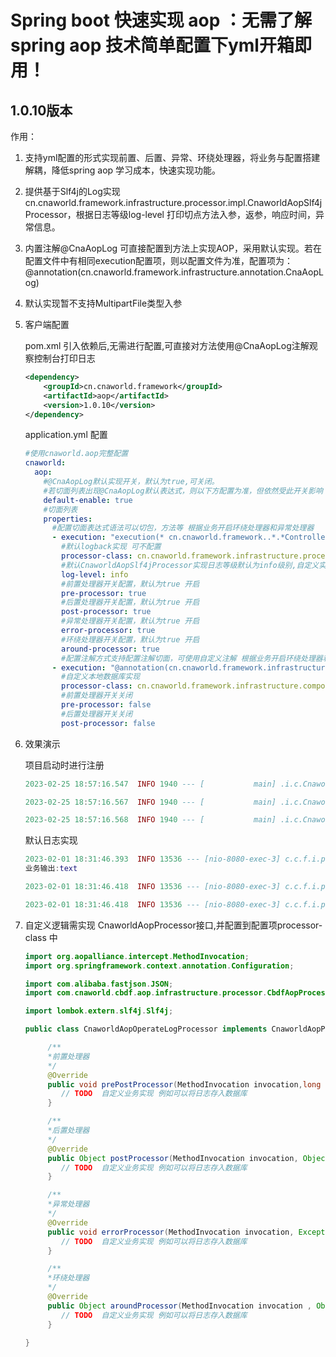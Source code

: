 # Spring boot 快速实现 aop ：无需了解 spring aop 技术简单配置下yml开箱即用！
## 1.0.10版本 

作用：
1. 支持yml配置的形式实现前置、后置、异常、环绕处理器，将业务与配置搭建解耦，降低spring aop 学习成本，快速实现功能。

2. 提供基于Slf4j的Log实现cn.cnaworld.framework.infrastructure.processor.impl.CnaworldAopSlf4jProcessor，根据日志等级log-level 打印切点方法入参，返参，响应时间，异常信息。

3. 内置注解@CnaAopLog 可直接配置到方法上实现AOP，采用默认实现。若在配置文件中有相同execution配置项，则以配置文件为准，配置项为：@annotation(cn.cnaworld.framework.infrastructure.annotation.CnaAopLog)

4. 默认实现暂不支持MultipartFile类型入参

5. 客户端配置

   pom.xml 引入依赖后,无需进行配置,可直接对方法使用@CnaAopLog注解观察控制台打印日志

   ```xml
   <dependency>
       <groupId>cn.cnaworld.framework</groupId>
       <artifactId>aop</artifactId>
       <version>1.0.10</version>
   </dependency>
   ```

   application.yml 配置

   ```yaml
   #使用cnaworld.aop完整配置
   cnaworld:
     aop:
       #@CnaAopLog默认实现开关，默认为true,可关闭。
       #若切面列表出现@CnaAopLog默认表达式，则以下方配置为准，但依然受此开关影响
       default-enable: true
       #切面列表
       properties:
         #配置切面表达式语法可以切包，方法等 根据业务开启环绕处理器和异常处理器
         - execution: "execution(* cn.cnaworld.framework..*.*Controller.*(..))"
           #默认logback实现 可不配置
           processor-class: cn.cnaworld.framework.infrastructure.processor.impl.CnaworldAopSlf4jProcessor
           #默认CnaworldAopSlf4jProcessor实现日志等级默认为info级别,自定义实现无效
           log-level: info
           #前置处理器开关配置，默认为true 开启
           pre-processor: true
           #后置处理器开关配置，默认为true 开启
           post-processor: true
           #异常处理器开关配置，默认为true 开启
           error-processor: true
           #环绕处理器开关配置，默认为true 开启
           around-processor: true
           #配置注解方式支持配置注解切面，可使用自定义注解 根据业务开启环绕处理器和异常处理器
         - execution: "@annotation(cn.cnaworld.framework.infrastructure.annotation.CnaAopLog)"
           #自定义本地数据库实现
           processor-class: cn.cnaworld.framework.infrastructure.component.operatelog.CnaworldAopOperateLogProcessor
           #前置处理器开关关闭
           pre-processor: false
           #后置处理器开关关闭
           post-processor: false
   ```

6. 效果演示

   项目启动时进行注册

   ```lua
   2023-02-25 18:57:16.547  INFO 1940 --- [           main] .i.c.CnaworldAopBeanFactoryPostProcessor : cna-aop register CnaworldAopBeanFactoryPostProcessor start
   
   2023-02-25 18:57:16.567  INFO 1940 --- [           main] .i.c.CnaworldAopBeanFactoryPostProcessor : cna-aop register @annotation(cn.cnaworld.framework.infrastructure.annotation.CnaAopLog) success
   
   2023-02-25 18:57:16.568  INFO 1940 --- [           main] .i.c.CnaworldAopBeanFactoryPostProcessor : cna-aop register CnaworldAopBeanFactoryPostProcessor finish
   ```

   

   默认日志实现

   ```lua
   2023-02-01 18:31:46.393  INFO 13536 --- [nio-8080-exec-3] c.c.f.i.p.i.CnaworldAopSlf4jProcessor    : 前置处理器|方法名：cn.cnaworld.cnaworldaoptest.api.TestApi.test,入参：["text"]
   业务输出:text
   
   2023-02-01 18:31:46.418  INFO 13536 --- [nio-8080-exec-3] c.c.f.i.p.i.CnaworldAopSlf4jProcessor    : 后置处理器|方法名：cn.cnaworld.cnaworldaoptest.api.TestApi.test,入参：["text"],反参："return : text"
   
   2023-02-01 18:31:46.418  INFO 13536 --- [nio-8080-exec-3] c.c.f.i.p.i.CnaworldAopSlf4jProcessor    : 环绕处理器|方法名：cn.cnaworld.cnaworldaoptest.api.TestApi.test,执行时间：81毫秒,入参：["text"],返参："return : text"
   ```

7. 自定义逻辑需实现 CnaworldAopProcessor接口,并配置到配置项processor-class 中

   ```java
   import org.aopalliance.intercept.MethodInvocation;
   import org.springframework.context.annotation.Configuration;
   
   import com.alibaba.fastjson.JSON;
   import com.cnaworld.cbdf.aop.infrastructure.processor.CbdfAopProcessor;
   
   import lombok.extern.slf4j.Slf4j;
   
   public class CnaworldAopOperateLogProcessor implements CnaworldAopProcessor{
   
        /**
        *前置处理器
        */
        @Override
        public void prePostProcessor(MethodInvocation invocation,long stime) {
           // TODO  自定义业务实现 例如可以将日志存入数据库
        }
   
        /**
        *后置处理器
        */
        @Override
        public Object postProcessor(MethodInvocation invocation, Object returnObject,long stime,long etime) {
           // TODO  自定义业务实现 例如可以将日志存入数据库
        }
   
        /**
        *异常处理器
        */
        @Override
        public void errorProcessor(MethodInvocation invocation, Exception e, long stime, long etime) {
           // TODO  自定义业务实现 例如可以将日志存入数据库
        }
   
        /**
        *环绕处理器
        */
        @Override
        public Object aroundProcessor(MethodInvocation invocation , Object returnObject, long stime, long etime) {
           // TODO  自定义业务实现 例如可以将日志存入数据库
        }
   	
   }
   ```
